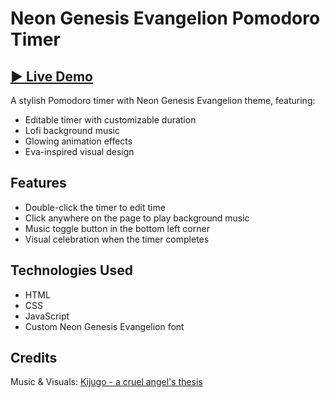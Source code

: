 # Neon Genesis Evangelion Pomodoro Timer

## [▶️ Live Demo](https://Giogianni/neon-genesis-pomodoro-timer.github.io/)

A stylish Pomodoro timer with Neon Genesis Evangelion theme, featuring:

- Editable timer with customizable duration
- Lofi background music
- Glowing animation effects
- Eva-inspired visual design

## Features

- Double-click the timer to edit time
- Click anywhere on the page to play background music
- Music toggle button in the bottom left corner
- Visual celebration when the timer completes

## Technologies Used

- HTML
- CSS
- JavaScript
- Custom Neon Genesis Evangelion font

## Credits

Music & Visuals: [Kijugo - a cruel angel's thesis](https://www.youtube.com/watch?v=pjiKGrLbTE8)
